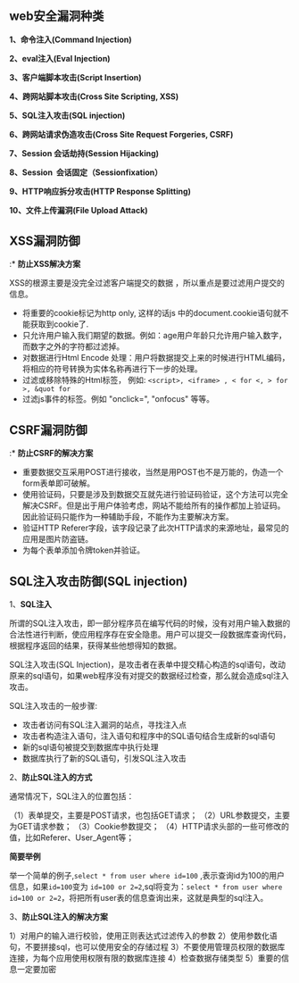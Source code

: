 #

## web安全漏洞种类

**1、命令注入(Command Injection)**

**2、eval注入(Eval Injection)**

**3、客户端脚本攻击(Script Insertion)**

**4、跨网站脚本攻击(Cross Site Scripting, XSS)**

**5、SQL注入攻击(SQL injection)**

**6、跨网站请求伪造攻击(Cross Site Request Forgeries, CSRF)**

**7、Session 会话劫持(Session Hijacking)**

**8、Session  会话固定（Sessionfixation）**

**9、HTTP响应拆分攻击(HTTP Response Splitting)**

**10、文件上传漏洞(File Upload Attack)**

## XSS漏洞防御

:* **防止XSS解决方案**

XSS的根源主要是没完全过滤客户端提交的数据 ，所以重点是要过滤用户提交的信息。

- 将重要的cookie标记为http only, 这样的话js 中的document.cookie语句就不能获取到cookie了.
- 只允许用户输入我们期望的数据。例如：age用户年龄只允许用户输入数字，而数字之外的字符都过滤掉。
- 对数据进行Html Encode 处理：用户将数据提交上来的时候进行HTML编码，将相应的符号转换为实体名称再进行下一步的处理。
- 过滤或移除特殊的Html标签， 例如: `<script>, <iframe> , < for <, > for >, &quot for`
- 过滤js事件的标签。例如 "onclick=", "onfocus" 等等。

## CSRF漏洞防御

:* **防止CSRF的解决方案**

- 重要数据交互采用POST进行接收，当然是用POST也不是万能的，伪造一个form表单即可破解。
- 使用验证码，只要是涉及到数据交互就先进行验证码验证，这个方法可以完全解决CSRF。但是出于用户体验考虑，网站不能给所有的操作都加上验证码。因此验证码只能作为一种辅助手段，不能作为主要解决方案。
- 验证HTTP Referer字段，该字段记录了此次HTTP请求的来源地址，最常见的应用是图片防盗链。
- 为每个表单添加令牌token并验证。

## SQL注入攻击防御(SQL injection)

1、**SQL注入**

所谓的SQL注入攻击，即一部分程序员在编写代码的时候，没有对用户输入数据的合法性进行判断，使应用程序存在安全隐患。用户可以提交一段数据库查询代码，根据程序返回的结果，获得某些他想得知的数据。

SQL注入攻击(SQL Injection)，是攻击者在表单中提交精心构造的sql语句，改动原来的sql语句，如果web程序没有对提交的数据经过检查，那么就会造成sql注入攻击。

SQL注入攻击的一般步骤:

- 攻击者访问有SQL注入漏洞的站点，寻找注入点
- 攻击者构造注入语句，注入语句和程序中的SQL语句结合生成新的sql语句
- 新的sql语句被提交到数据库中执行处理
- 数据库执行了新的SQL语句，引发SQL注入攻击

2、**防止SQL注入的方式**

通常情况下，SQL注入的位置包括：

（1）表单提交，主要是POST请求，也包括GET请求；
（2）URL参数提交，主要为GET请求参数；
（3）Cookie参数提交；
（4）HTTP请求头部的一些可修改的值，比如Referer、User_Agent等；

**简要举例**

举一个简单的例子,`select * from user where id=100` ,表示查询id为100的用户信息，如果`id=100`变为 `id=100 or 2=2`,sql将变为：`select * from user where id=100 or 2=2`，将把所有user表的信息查询出来，这就是典型的sql注入。

3、**防止SQL注入的解决方案**

1）对用户的输入进行校验，使用正则表达式过滤传入的参数
2）使用参数化语句，不要拼接sql，也可以使用安全的存储过程
3）不要使用管理员权限的数据库连接，为每个应用使用权限有限的数据库连接
4）检查数据存储类型
5）重要的信息一定要加密

